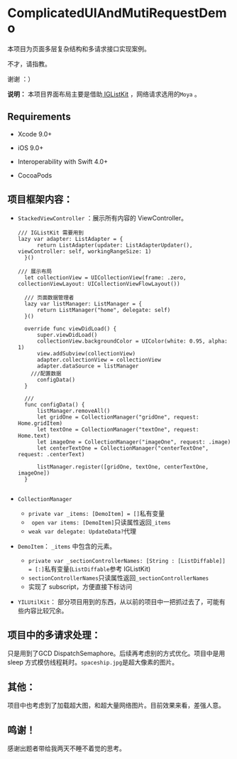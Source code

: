 # ComplicatedUIAndMutiRequestDemo

本项目为页面多层复杂结构和多请求接口实现案例。

不才，请指教。

谢谢 ：）





**说明：**
本项目界面布局主要是借助[ IGListKit](https://github.com/Instagram/IGListKit) ，网络请求选用的`Moya` 。



## Requirements

- Xcode 9.0+

- iOS 9.0+

- Interoperability with Swift 4.0+

- CocoaPods



## 项目框架内容：

* `StackedViewController` ：展示所有内容的 ViewController。
  ``` 
  /// IGListKit 需要用到
  lazy var adapter: ListAdapter = {
        return ListAdapter(updater: ListAdapterUpdater(), viewController: self, workingRangeSize: 1)
    }()
    
  /// 展示布局
    let collectionView = UICollectionView(frame: .zero, collectionViewLayout: UICollectionViewFlowLayout())
    
    /// 页面数据管理者
    lazy var listManager: ListManager = {
        return ListManager("home", delegate: self)
    }()

    override func viewDidLoad() {
        super.viewDidLoad()
        collectionView.backgroundColor = UIColor(white: 0.95, alpha: 1)
        view.addSubview(collectionView)
        adapter.collectionView = collectionView
        adapter.dataSource = listManager
  	  ///配置数据
        configData()
    }

    ///
    func configData() {
        listManager.removeAll()
        let gridOne = CollectionManager("gridOne", request: Home.gridItem)
        let textOne = CollectionManager("textOne", request: Home.text)
        let imageOne = CollectionManager("imageOne", request: .image)
        let centerTextOne = CollectionManager("centerTextOne", request: .centerText)

        listManager.register([gridOne, textOne, centerTextOne, imageOne])
    }
    
  ```

* `CollectionManager`
  * `private var _items: [DemoItem] = []`私有变量
  * ` open var items: [DemoItem]`只读属性返回`_items`
  * `weak var delegate: UpdateData?`代理

* `DemoItem`： `_items` 中包含的元素。
  * `private var _sectionControllerNames: [String : [ListDiffable]] = [:]`私有变量(`ListDiffable`参考 IGListKit)
  * `sectionControllerNames`只读属性返回`_sectionControllerNames`
  * 实现了 subscript，方便直接下标访问

* `YILUtilKit`：  部分项目用到的东西，从以前的项目中一把抓过去了，可能有些内容比较冗余。




## 项目中的多请求处理：
只是用到了GCD DispatchSemaphore。后续再考虑别的方式优化。项目中是用 sleep 方式模仿线程耗时。`spaceship.jpg`是超大像素的图片。



## 其他：
项目中也考虑到了加载超大图，和超大量网络图片。目前效果来看，差强人意。



## 鸣谢！

感谢出题者带给我两天不睡不着觉的思考。